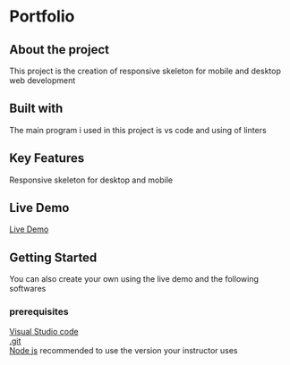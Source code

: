 # Portfolio
## About the project
This project is the creation of responsive skeleton for mobile and desktop web development
## Built with 
The main program i used in this project is vs code and using of linters
## Key Features
Responsive skeleton for desktop and mobile 
## Live Demo
[Live Demo](https://lemibk1.github.io/Portfolio/)

## Getting Started
You can also create your own using the live demo and the following softwares
### prerequisites
[Visual Studio code ](https://code.visualstudio.com/download) <br /> 
[.git](https://git-scm.com/downloads) <br /> 
[Node js](https://nodejs.org/en/download/current) recommended to use the version your instructor uses



